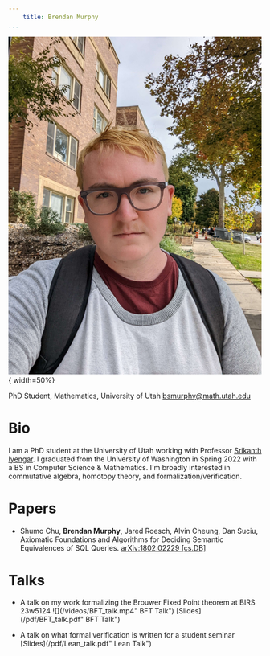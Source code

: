 ```yaml
---
    title: Brendan Murphy
...
```


![](/public/img/headshot.jpg "Brendan Murphy's Headshot"){ width=50%}

PhD Student, Mathematics, University of Utah
<bsmurphy@math.utah.edu>

# Bio

I am a PhD student at the University of Utah working with Professor [Srikanth Iyengar](http://www.math.utah.edu/~iyengar/).
I graduated from the University of Washington in Spring 2022 with a BS in Computer Science & Mathematics.
I'm broadly interested in commutative algebra, homotopy theory, and formalization/verification. 

# Papers

* Shumo Chu, **Brendan Murphy**, Jared Roesch, Alvin Cheung, Dan Suciu, Axiomatic Foundations and Algorithms for Deciding Semantic Equivalences of SQL Queries. [arXiv:1802.02229 [cs.DB]](https://arxiv.org/abs/1802.02229)

# Talks
* A talk on my work formalizing the Brouwer Fixed Point theorem at BIRS 23w5124
![](/videos/BFT_talk.mp4" BFT Talk")
[Slides](/pdf/BFT_talk.pdf" BFT Talk")

* A talk on what formal verification is written for a student seminar 
[Slides](/pdf/Lean_talk.pdf" Lean Talk")